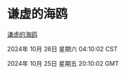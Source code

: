 # 谦虚的海鸥
[谦虚的海鸥](http://219.139.197.74:56308/qxdho/course/base/hotlink/index.php)

2024年 10月 26日 星期六 04:10:02 CST

2024年 10月 25日 星期五 20:10:02 GMT
